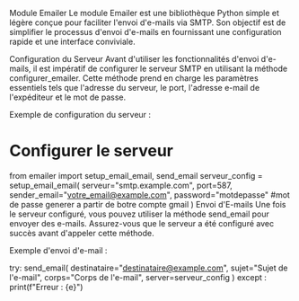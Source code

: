 Module Emailer
Le module Emailer est une bibliothèque Python simple et légère conçue pour faciliter l'envoi d'e-mails via SMTP. Son objectif est de simplifier le processus d'envoi d'e-mails en fournissant une configuration rapide et une interface conviviale.

Configuration du Serveur
Avant d'utiliser les fonctionnalités d'envoi d'e-mails, il est impératif de configurer le serveur SMTP en utilisant la méthode configurer_emailer. Cette méthode prend en charge les paramètres essentiels tels que l'adresse du serveur, le port, l'adresse e-mail de l'expéditeur et le mot de passe.

Exemple de configuration du serveur :
# Configurer le serveur
from emailer import setup_email_email, send_email
serveur_config = setup_email_email(
    serveur="smtp.example.com",
    port=587,
    sender_email="votre_email@example.com",
    password="motdepasse"    #mot de passe generer a partir de botre compte gmail
)
Envoi d'E-mails
Une fois le serveur configuré, vous pouvez utiliser la méthode send_email pour envoyer des e-mails. Assurez-vous que le serveur a été configuré avec succès avant d'appeler cette méthode.

Exemple d'envoi d'e-mail :


try:
    send_email(
        destinataire="destinataire@example.com",
        sujet="Sujet de l'e-mail",
        corps="Corps de l'e-mail",
        server=serveur_config
    )
except :
    print(f"Erreur : {e}")
